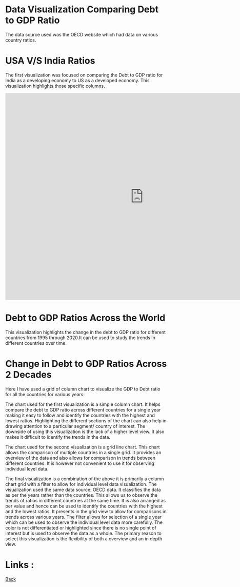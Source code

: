 # Data Visualization Comparing Debt to GDP Ratio #

The data source used was the OECD website which had data on various country ratios.

# USA V/S India Ratios #
 
 The first visualization was focused on comparing the Debt to GDP ratio for India as a developing economy to US as a developed economy. This visualization highlights those specific columns.

<iframe src="https://data.oecd.org/chart/6BlW" width="860" height="645" style="border: 0" mozallowfullscreen="true" webkitallowfullscreen="true" allowfullscreen="true"><a href="https://data.oecd.org/chart/6BlW" target="_blank">OECD Chart: General government debt, Total, % of GDP, Annual, 2017</a></iframe>

# Debt to GDP Ratios Across the World #

This visualization highlights the change in the debt to GDP ratio for different countries from 1995 through 2020.It can be used to study the trends in different countries over time.
<div class="flourish-embed flourish-chart" data-src="visualisation/8566631"><script src="https://public.flourish.studio/resources/embed.js"></script></div>

# Change in Debt to GDP Ratios Across 2 Decades #

Here I have used a grid of column chart to visualize the GDP to Debt ratio for all the countries for various years:

<div class="flourish-embed flourish-chart" data-src="visualisation/8567853"><script src="https://public.flourish.studio/resources/embed.js"></script></div>


The chart used for the first visualization is a simple column chart. It helps compare the debt to GDP ratio across different countries for a single year making it easy to follow and identify the countries with the highest and lowest ratios. Highlighting the different sections of the chart can also help in drawing attention to a particular segment/ country of interest. The downside of using this visualization is the lack of a higher level view. It also makes it difficult to identify the trends in the data.

The chart used for the second visualization is a grid line chart. This chart allows the comparison of multiple countries in a single grid. It provides an overview of the data and also allows for comparison in trends between different countries. It is however not convenient to use it for observing individual level data.

The final visualization is a combination of the above it is primarily a column chart grid with a filter to allow for individual level data visualization. The visualization used the same data source: OECD data. It classifies the data as per the years rather than the countries. This allows us to observe the trends of ratios in different countries at the same time. It is also arranged as per value and hence can be used to identify the countries with the highest and the lowest ratios. It presents in the grid view to allow for comparisons in trends across various years. The filter allows for selection of a single year which can be used to observe the individual level data more carefully. The color is not differentiated or highlighted since there is no single point of interest but is used to observe the data as a whole. The primary reason to select this visualization is the flexibility of both a overview and an in depth view.

# Links : #
[Back](README.md)
